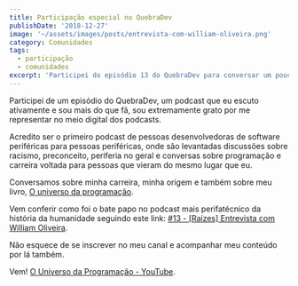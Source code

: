 ```yaml
---
title: Participação especial no QuebraDev
publishDate: '2018-12-27'
image: '~/assets/images/posts/entrevista-com-william-oliveira.png'
category: Comunidades
tags:
  - participação
  - comunidades
excerpt: 'Participei do episódio 13 do QuebraDev para conversar um pouco sobre minha carreira, minha origem e falar do livro O Universo da Programação'
---
```


Participei de um episódio do QuebraDev, um podcast que eu escuto ativamente e sou mais do que fã, sou extremamente grato por me representar no meio digital dos podcasts.

Acredito ser o primeiro podcast de pessoas desenvolvedoras de software periféricas para pessoas periféricas, onde são levantadas discussões sobre racismo, preconceito, periferia no geral e conversas sobre programação e carreira voltada para pessoas que vieram do mesmo lugar que eu.

Conversamos sobre minha carreira, minha origem e também sobre meu livro, [O universo da programação](https://hipsters.tech/comeco-de-carreira/).

Vem conferir como foi o bate papo no podcast mais perifatécnico da história da humanidade seguindo este link: [#13 - [Raízes] Entrevista com William Oliveira](https://quebradev.com.br/entrevista-com-william-oliveira/).

Não esquece de se inscrever no meu canal e acompanhar meu conteúdo por lá também.

Vem! [O Universo da Programação - YouTube](https://www.youtube.com/channel/UCWrqsnPLl6aRX0ECUmPaZEw).
